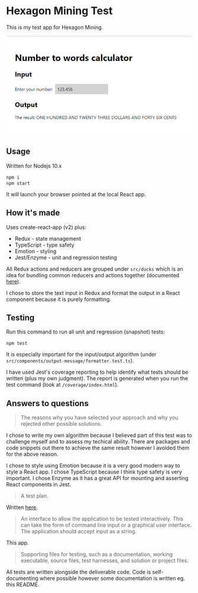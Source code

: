 # Hexagon Mining Test

This is my test app for Hexagon Mining.

![](./screenshot.png)

## Usage

Written for Nodejs 10.x

    npm i
    npm start

It will launch your browser pointed at the local React app.

## How it's made

Uses create-react-app (v2) plus:

- Redux - state management
- TypeScript - type safety
- Emotion - styling
- Jest/Enzyme - unit and regression testing

All Redux actions and reducers are grouped under `src/ducks` which is an
idea for bundling common reducers and actions together (documented [here](https://github.com/erikras/ducks-modular-redux)).

I chose to store the text input in Redux and format the output in a React component because it is purely formatting.

## Testing

Run this command to run all unit and regression (snapshot) tests:

    npm test

It is especially important for the input/output algorithm (under `src/components/output-message/formatter.test.ts`).

I have used Jest's coverage reporting to help identify what tests should be written (plus my own judgment). The report is generated when you run the test command (look at `/coverage/index.html`).

## Answers to questions

> The reasons why you have selected your approach and why you rejected other possible
solutions.

I chose to write my own algorithm because I believed part of this test was to challenge myself and to assess my techical ability.
There are packages and code snippets out there to achieve the same result however I avoided them for the above reason.

I chose to style using Emotion because it is a very good modern way to style a React app. I chose TypeScript because I think type safety is very important. I chose Enzyme as it has a great API for mounting and asserting React components in Jest.

> A test plan.

Written [here](./TEST-STRATEGY.md).

> An interface to allow the application to be tested interactively. This can take the form of
command line input or a graphical user interface. The application should accept input as
a string.

This app.

> Supporting files for testing, such as a documentation, working executable, source files,
test harnesses, and solution or project files.

All tests are written alongside the deliverable code. Code is self-documenting where possible however some documentation is written eg. this README.